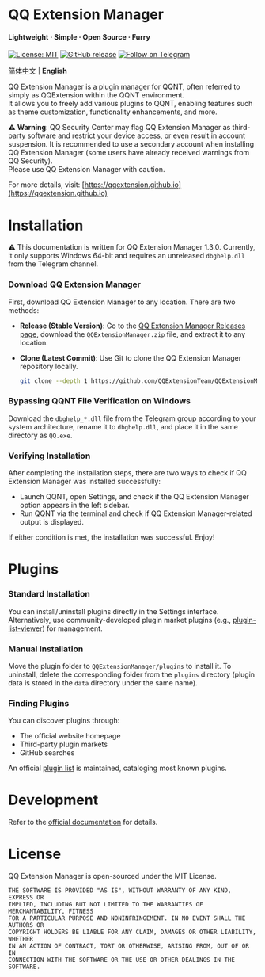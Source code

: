 # QQ Extension Manager  

#### Lightweight · Simple · Open Source · Furry  

[![License: MIT](https://img.shields.io/badge/License-MIT-blue.svg)](LICENSE)  [![GitHub release](https://img.shields.io/github/v/release/QQExtensionTeam/QQExtensionManager?logo=github)](https://github.com/QQExtensionTeam/QQExtensionManager/releases)  [![Follow on Telegram](https://img.shields.io/badge/Follow-Telegram-blue?logo=telegram)](https://t.me/QQExtensionTeam_Channel)  

[简体中文](https://github.com/QQExtensionTeam/QQExtensionManager/blob/main/README.md) | **English**

QQ Extension Manager is a plugin manager for QQNT, often referred to simply as QQExtension within the QQNT environment.  
It allows you to freely add various plugins to QQNT, enabling features such as theme customization, functionality enhancements, and more.  

⚠ **Warning**: QQ Security Center may flag QQ Extension Manager as third-party software and restrict your device access, or even result in account suspension. It is recommended to use a secondary account when installing QQ Extension Manager (some users have already received warnings from QQ Security).  
Please use QQ Extension Manager with caution.  

For more details, visit: [https://qqextension.github.io](https://qqextension.github.io)  

# Installation  

⚠️ This documentation is written for QQ Extension Manager 1.3.0. Currently, it only supports Windows 64-bit and requires an unreleased `dbghelp.dll` from the Telegram channel.  

### Download QQ Extension Manager  
First, download QQ Extension Manager to any location. There are two methods:  

- **Release (Stable Version)**: Go to the [QQ Extension Manager Releases page](https://github.com/QQExtensionTeam/QQExtensionManager/releases), download the `QQExtensionManager.zip` file, and extract it to any location.  

- **Clone (Latest Commit)**: Use Git to clone the QQ Extension Manager repository locally.

  ```bash
  git clone --depth 1 https://github.com/QQExtensionTeam/QQExtensionManager.git
  ```  

### Bypassing QQNT File Verification on Windows  
Download the `dbghelp_*.dll` file from the Telegram group according to your system architecture, rename it to `dbghelp.dll`, and place it in the same directory as `QQ.exe`.  

### Verifying Installation  
After completing the installation steps, there are two ways to check if QQ Extension Manager was installed successfully:  

- Launch QQNT, open Settings, and check if the QQ Extension Manager option appears in the left sidebar.  
- Run QQNT via the terminal and check if QQ Extension Manager-related output is displayed.  

If either condition is met, the installation was successful. Enjoy!  

# Plugins  

### Standard Installation  
You can install/uninstall plugins directly in the Settings interface. Alternatively, use community-developed plugin market plugins (e.g., [plugin-list-viewer](https://github.com/ltxhhz/QQExtension-plugin-list-viewer)) for management.  

### Manual Installation  
Move the plugin folder to `QQExtensionManager/plugins` to install it. To uninstall, delete the corresponding folder from the `plugins` directory (plugin data is stored in the `data` directory under the same name).  

### Finding Plugins  
You can discover plugins through:  
- The official website homepage  
- Third-party plugin markets  
- GitHub searches  

An official [plugin list](https://github.com/QQExtensionTeam/Plugin-List/blob/v4/plugins.json) is maintained, cataloging most known plugins.  

# Development  
Refer to the [official documentation](https://qqextension.github.io/docs/introduction.html) for details.  

# License
QQ Extension Manager is open-sourced under the MIT License.  

```  
THE SOFTWARE IS PROVIDED "AS IS", WITHOUT WARRANTY OF ANY KIND, EXPRESS OR  
IMPLIED, INCLUDING BUT NOT LIMITED TO THE WARRANTIES OF MERCHANTABILITY, FITNESS  
FOR A PARTICULAR PURPOSE AND NONINFRINGEMENT. IN NO EVENT SHALL THE AUTHORS OR  
COPYRIGHT HOLDERS BE LIABLE FOR ANY CLAIM, DAMAGES OR OTHER LIABILITY, WHETHER  
IN AN ACTION OF CONTRACT, TORT OR OTHERWISE, ARISING FROM, OUT OF OR IN  
CONNECTION WITH THE SOFTWARE OR THE USE OR OTHER DEALINGS IN THE SOFTWARE.  
```